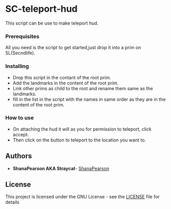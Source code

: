 # SC-teleport-hud

This script can be use to make teleport hud.

### Prerequisites

All you need is the script to get started,just drop it into a prim on SL(Secndlife).

### Installing

* Drop this script in the contant of the root prim.
* Add the landmarks in the content of the root prim.
* Link other prims as child to the root and rename them same as the landmarks.
* fill in the list in the script with the names in same order as they are in the content of the root prim.

### How to use

* On attaching the hud it will as you for permission to teleport, click accept.
* Then click on the button to teleport to the location you want to.

## Authors

* **ShanaPearson AKA Straycat**- [ShanaPearson](https://github.com/shanastraycat)

## License

This project is licensed under the GNU License - see the [LICENSE](LICENSE) file for details



